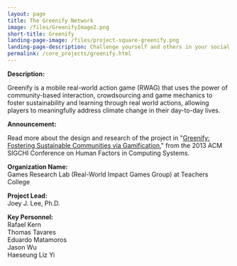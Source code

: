 ```yaml
---
layout: page
title: The Greenify Network 
image: /files/GreenifyImage2.png
short-title: Greenify
landing-page-image: /files/project-square-greenify.png
landing-page-description: Challenge yourself and others in your social network to respond to climate change through real world, sustainable actions.
permalink: /core_projects/greenify.html
---
```


**Description:**

Greenify is a mobile real-world action game (RWAG) that uses the power
of community-based interaction, crowdsourcing and game mechanics to
foster sustainability and learning through real world actions, allowing
players to meaningfully address climate change in their day-to-day
lives.  

**Announcement:**

Read more about the design and research of the project in "[Greenify:
Fostering Sustainable Communities via
Gamification](http://www.gameprof.com/wp-content/uploads/2013/03/Lee-et-al-2013-CHI-Greenify.pdf),"
from the 2013 ACM SIGCHI Conference on Human Factors in Computing
Systems. 

**Organization Name:**  
Games Research Lab (Real-World Impact Games Group) at Teachers College  

**Project Lead:**  
Joey J. Lee, Ph.D.  

**Key Personnel:**  
Rafael Kern  
Thomas Tavares  
Eduardo Matamoros  
Jason Wu  
Haeseung Liz Yi

